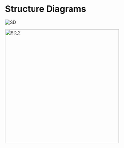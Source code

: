 # Structure Diagrams


![SD](https://user-images.githubusercontent.com/69076776/114849480-6c0cd880-9dfd-11eb-8a2a-8ec8490e4aea.jpg)



<img width="374" alt="SD_2" src="https://user-images.githubusercontent.com/69076776/114848460-56e37a00-9dfc-11eb-973f-8f61734c294e.png">










